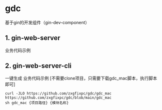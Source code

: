# gdc
基于gin的开发组件（gin-dev-component）

## 1. gin-web-server
业务代码示例
## 2. gin-web-server-cli
一键生成 业务代码示例 [不需要clone项目，只需要下载gdc_mac脚本，执行脚本即可]

    curl -JLO https://github.com/zxgfixpc/gdc/gdc_mac
    https://github.com/zxgfixpc/gdc/blob/main/gdc_mac
    sh gdc_mac {项目路径} {模块名称}

    
    